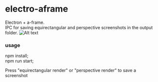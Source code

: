 # electro-aframe

Electron + a-frame.<br>
IPC for saving equirectangular and perspective screenshots in the output folder.
![Alt text](sample/render-perspective-1663347683003.png "Optional title")

### usage

npm install;<br>
npm run start;

Press "equirectangular render" or "perspective render" to save a screenshot

